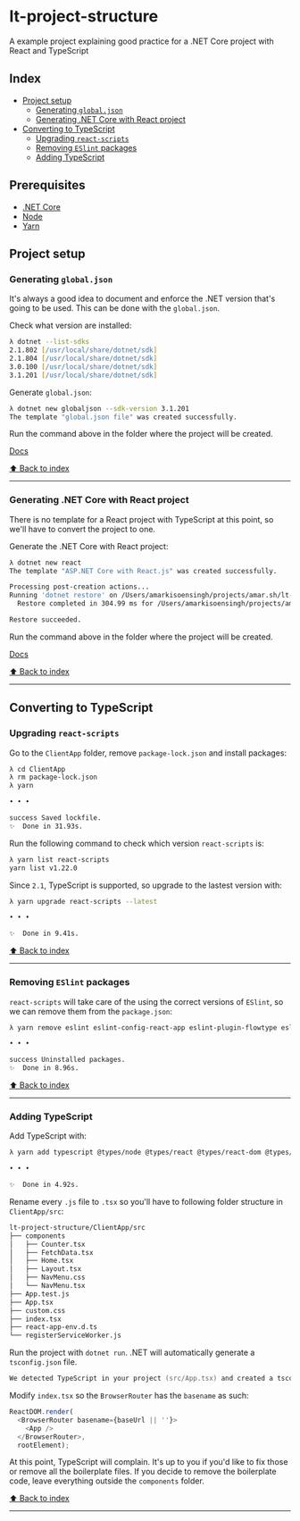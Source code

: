 # lt-project-structure

A example project explaining good practice for a .NET Core project with React and TypeScript

## Index

- [Project setup](#project-setup)
  - [Generating `global.json`](#generating-globaljson)
  - [Generating .NET Core with React project](#generating-net-core-with-react-project)
- [Converting to TypeScript](#converting-to-typescript)
  - [Upgrading `react-scripts`](#upgrading-react-scripts)
  - [Removing `ESlint` packages](#removing-eslint-packages)
  - [Adding TypeScript](#adding-typescript)

## Prerequisites

- [.NET Core](https://dotnet.microsoft.com/download)
- [Node](https://nodejs.org/en/download/)
- [Yarn](https://yarnpkg.com/getting-started/install)

## Project setup

### Generating `global.json`

It's always a good idea to document and enforce the .NET version that's going to be used. This can be done with the `global.json`.

Check what version are installed:

```zsh
λ dotnet --list-sdks
2.1.802 [/usr/local/share/dotnet/sdk]
2.1.804 [/usr/local/share/dotnet/sdk]
3.0.100 [/usr/local/share/dotnet/sdk]
3.1.201 [/usr/local/share/dotnet/sdk]
```

Generate `global.json`:

```zsh
λ dotnet new globaljson --sdk-version 3.1.201
The template "global.json file" was created successfully.
```

Run the command above in the folder where the project will be created.

[Docs](https://docs.microsoft.com/en-us/dotnet/core/tools/global-json?tabs=netcore3x)

[⬆ Back to index](#index)

---

### Generating .NET Core with React project

There is no template for a React project with TypeScript at this point, so we'll have to convert the project to one.

Generate the .NET Core with React project:

```zsh
λ dotnet new react
The template "ASP.NET Core with React.js" was created successfully.

Processing post-creation actions...
Running 'dotnet restore' on /Users/amarkisoensingh/projects/amar.sh/lt-project-structure/lt-project-structure.csproj...
  Restore completed in 304.99 ms for /Users/amarkisoensingh/projects/amar.sh/lt-project-structure/lt-project-structure.csproj.

Restore succeeded.
```

Run the command above in the folder where the project will be created.

[Docs](https://docs.microsoft.com/en-us/dotnet/core/tools/dotnet-new#examples)

[⬆ Back to index](#index)

---

## Converting to TypeScript

### Upgrading `react-scripts`

Go to the `ClientApp` folder, remove `package-lock.json` and install packages:

```zsh
λ cd ClientApp
λ rm package-lock.json
λ yarn

• • •

success Saved lockfile.
✨  Done in 31.93s.
```

Run the following command to check which version `react-scripts` is:

```zsh
λ yarn list react-scripts
yarn list v1.22.0
```

Since `2.1`, TypeScript is supported, so upgrade to the lastest version with:

```zsh
λ yarn upgrade react-scripts --latest

• • •

✨  Done in 9.41s.
```

[⬆ Back to index](#index)

---

### Removing `ESlint` packages

`react-scripts` will take care of the using the correct versions of `ESlint`, so we can remove them from the `package.json`:

```zsh
λ yarn remove eslint eslint-config-react-app eslint-plugin-flowtype eslint-plugin-import eslint-plugin-jsx-a11y eslint-plugin-react

• • •

success Uninstalled packages.
✨  Done in 8.96s.
```

[⬆ Back to index](#index)

---

### Adding TypeScript

Add TypeScript with:

```zsh
λ yarn add typescript @types/node @types/react @types/react-dom @types/jest @types/react-router @types/react-router-dom

• • •

✨  Done in 4.92s.
```

Rename every `.js` file to `.tsx` so you'll have to following folder structure in `ClientApp/src`:

```zsh
lt-project-structure/ClientApp/src
├── components
│   ├── Counter.tsx
│   ├── FetchData.tsx
│   ├── Home.tsx
│   ├── Layout.tsx
│   ├── NavMenu.css
│   └── NavMenu.tsx
├── App.test.js
├── App.tsx
├── custom.css
├── index.tsx
├── react-app-env.d.ts
└── registerServiceWorker.js
```

Run the project with `dotnet run`. .NET will automatically generate a `tsconfig.json` file.

```zsh
We detected TypeScript in your project (src/App.tsx) and created a tsconfig.json file for you.
```

Modify `index.tsx` so the `BrowserRouter` has the `basename` as such:

```ts
ReactDOM.render(
  <BrowserRouter basename={baseUrl || ''}>
    <App />
  </BrowserRouter>,
  rootElement);
```

At this point, TypeScript will complain. It's up to you if you'd like to fix those or remove all the boilerplate files. If you decide to remove the boilerplate code, leave everything outside the `components` folder.

[⬆ Back to index](#index)

---